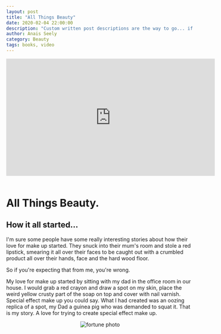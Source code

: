 ```yaml
---
layout: post
title: "All Things Beauty"
date: 2020-02-04 22:00:00
description: "Custom written post descriptions are the way to go... if you're not lazy."
author: Anais Seely
category: Beauty
tags: books, video
---
```


<center><iframe width="560" height="315" src="https://www.youtube.com/embed/HkuQt59VV9w" frameborder="0" allowfullscreen></iframe></center><br>

# All Things Beauty.

## How it all started...

I'm sure some people have some really interesting stories about how their love for make up started. They snuck into their mum's room and stole a red lipstick, smearing it all over their faces to be caught out with a crumbled product all over their hands, face and the hard wood floor. 

So if you're expecting that from me, you're wrong.

My love for make up started by sitting with my dad in the office room in our house. I would grab a red crayon and draw a spot on my skin, place the weird yellow crusty part of the soap on top and cover with nail varnish. Special effect make up you could say. What I had created was an oozing replica of a spot, my Dad a guinea pig who was demanded to squat it. That is my story. A love for trying to create special effect make up.

<center><img src="{{site.baseurl}}/assets/fortune.jpg" alt="fortune photo"></center><br>


